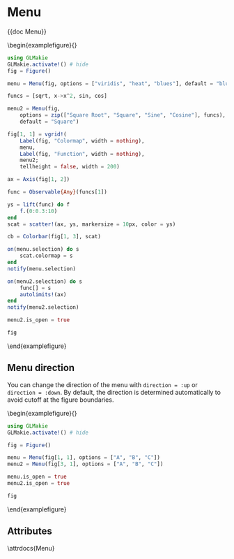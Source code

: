 # Menu

{{doc Menu}}

\begin{examplefigure}{}

```julia
using GLMakie
GLMakie.activate!() # hide
fig = Figure()

menu = Menu(fig, options = ["viridis", "heat", "blues"], default = "blues")

funcs = [sqrt, x->x^2, sin, cos]

menu2 = Menu(fig,
    options = zip(["Square Root", "Square", "Sine", "Cosine"], funcs),
    default = "Square")

fig[1, 1] = vgrid!(
    Label(fig, "Colormap", width = nothing),
    menu,
    Label(fig, "Function", width = nothing),
    menu2;
    tellheight = false, width = 200)

ax = Axis(fig[1, 2])

func = Observable{Any}(funcs[1])

ys = lift(func) do f
    f.(0:0.3:10)
end
scat = scatter!(ax, ys, markersize = 10px, color = ys)

cb = Colorbar(fig[1, 3], scat)

on(menu.selection) do s
    scat.colormap = s
end
notify(menu.selection)

on(menu2.selection) do s
    func[] = s
    autolimits!(ax)
end
notify(menu2.selection)

menu2.is_open = true

fig
```

\end{examplefigure}

## Menu direction

You can change the direction of the menu with `direction = :up` or `direction = :down`. By default, the direction is determined automatically to avoid cutoff at the figure boundaries.

\begin{examplefigure}{}

```julia
using GLMakie
GLMakie.activate!() # hide

fig = Figure()

menu = Menu(fig[1, 1], options = ["A", "B", "C"])
menu2 = Menu(fig[3, 1], options = ["A", "B", "C"])

menu.is_open = true
menu2.is_open = true

fig
```

\end{examplefigure}

## Attributes

\attrdocs{Menu}
